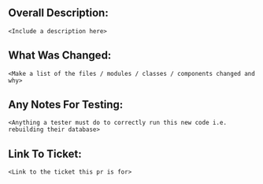 ## Overall Description:

    <Include a description here>

## What Was Changed:

    <Make a list of the files / modules / classes / components changed and why>

## Any Notes For Testing:

    <Anything a tester must do to correctly run this new code i.e. rebuilding their database>

## Link To Ticket:

    <Link to the ticket this pr is for>
